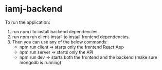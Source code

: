 # iamj-backend
To run the application:
1. run npm i to install backend dependencies.
2. run npm run client-install to install frontend dependencies.
3. Then you can use any of the below commands:
	- npm run client => starts only the frontend React App
	- npm run server => starts only the API
	- npm run dev => starts both the frontend and the backend (make sure mongodb is running)